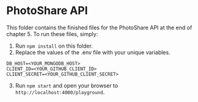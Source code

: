 PhotoShare API
===========
This folder contains the finished files for the PhotoShare API at the end of chapter 5. To run these files, simply:

1. Run `npm install` on this folder.
2. Replace the values of the .env file with your unique variables. 

```
DB_HOST=<YOUR_MONGODB_HOST>
CLIENT_ID=<YOUR_GITHUB_CLIENT_ID>
CLIENT_SECRET=<YOUR_GITHUB_CLIENT_SECRET>
```
3. Run `npm start` and open your browser to `http://localhost:4000/playground`.

